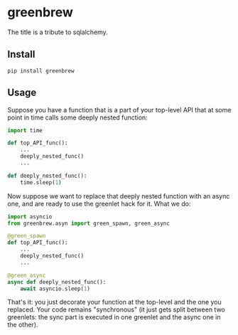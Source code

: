 # greenbrew

The title is a tribute to sqlalchemy.

## Install

```
pip install greenbrew
```

## Usage

Suppose you have a function that is a part of your top-level API that at some point in time calls
some deeply nested function:

```python
import time

def top_API_func():
    ...
    deeply_nested_func()
    ...

def deeply_nested_func():
    time.sleep(1)
```

Now suppose we want to replace that deeply nested function with an async one, and are ready to use the greenlet hack for it.
What we do:

```python
import asyncio
from greenbrew.asyn import green_spawn, green_async

@green_spawn
def top_API_func():
    ...
    deeply_nested_func()
    ...

@green_async
async def deeply_nested_func():
    await asyncio.sleep(1)
```

That's it: you just decorate your function at the top-level and the one you replaced. Your code remains "synchronous" 
(it just gets split between two greenlets: the sync part is executed in one greenlet and the async one in the other).
